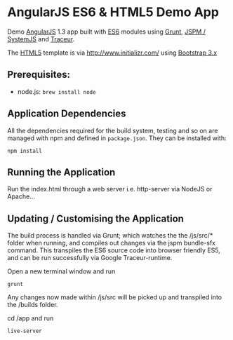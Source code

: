# AngularJS ES6 & HTML5 Demo App

Demo [AngularJS](https://angularjs.org/) 1.3 app built with [ES6](http://es6rocks.com/) modules using [Grunt](http://gruntjs.com/), [JSPM / SystemJS](http://jspm.io/) and [Traceur](https://github.com/google/traceur-compiler). 

The [HTML5](http://www.html5rocks.com/en/) template is via http://www.initializr.com/ using [Bootstrap 3.x](http://getbootstrap.com/)

## Prerequisites:

- node.js: `brew install node`

## Application Dependencies

All the dependencies required for the build system, testing and so on are managed with npm and defined in `package.json`. They can be installed with:

```
npm install
```

## Running the Application

Run the index.html through a web server i.e. http-server via NodeJS or Apache...

## Updating / Customising the Application

The build process is handled via Grunt; which watches the the /js/src/* folder when running, and compiles
out changes via the jspm bundle-sfx command. This transpiles the ES6 source code into browser friendly ES5, 
and can be run successfully via Google Traceur-runtime.

Open a new terminal window and run 

```
grunt
```

Any changes now made within /js/src will be picked up and transpiled into the /builds folder. 


cd /app and run 

```
live-server
```